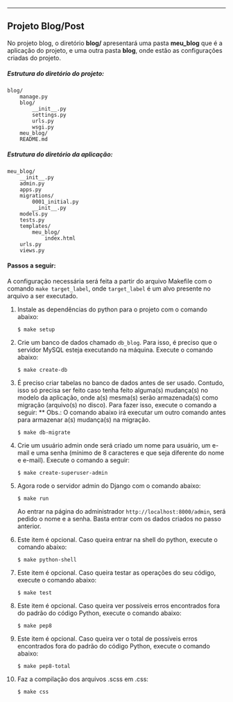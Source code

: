 -----------------
Projeto Blog/Post
----------------- 

No projeto blog, o diretório **blog/** apresentará uma pasta **meu_blog** que é a aplicação do projeto, e uma outra pasta **blog**, onde estão as configurações criadas do projeto. 

##### Estrutura do diretório do projeto:
```
blog/
	manage.py
	blog/
		__init__.py
		settings.py
		urls.py
		wsgi.py
	meu_blog/
	README.md
```

##### Estrutura do diretório da aplicação:
```
meu_blog/
	__init__.py
	admin.py
	apps.py
	migrations/
		0001_initial.py
		__init__.py
	models.py
	tests.py
	templates/
		meu_blog/
			index.html
	urls.py
	views.py
```

#### Passos a seguir:

A configuração necessária será feita a partir do arquivo Makefile com o comando `make target_label`, onde `target_label` é um alvo presente no arquivo a ser executado. 

1. Instale as dependências do python para o projeto com o comando abaixo:

	```
	$ make setup
	```

2. Crie um banco de dados chamado `db_blog`. Para isso, é preciso que o servidor MySQL esteja executando na máquina. Execute o comando abaixo:

	```
	$ make create-db
	```

3. É preciso criar tabelas no banco de dados antes de ser usado. Contudo, isso só precisa ser feito caso tenha feito alguma(s) mudança(s) no modelo da aplicação, onde a(s) mesma(s) serão armazenada(s) como migração (arquivo(s) no disco). Para fazer isso, execute o comando a seguir: 
** Obs.: O comando abaixo irá executar um outro comando antes para armazenar a(s) mudança(s) na migração. 

	```
	$ make db-migrate
	```

4. Crie um usuário admin onde será criado um nome para usuário, um e-mail e uma senha (mínimo de 8 caracteres e que seja diferente do nome e e-mail). Execute o comando a seguir:

	```
	$ make create-superuser-admin
	```

5. Agora rode o servidor admin do Django com o comando abaixo:

	```
	$ make run
	```

	Ao entrar na página do administrador `http://localhost:8000/admin`, será pedido o nome e a senha. Basta entrar com os dados criados no passo anterior.

6. Este item é opcional. Caso queira entrar na shell do python, execute o comando abaixo:

	```
	$ make python-shell
	```

7. Este item é opcional. Caso queira testar as operações do seu código, execute o comando abaixo:

	```
	$ make test
	```

8. Este item é opcional. Caso queira ver possíveis erros encontrados fora do padrão do código Python, execute o comando abaixo:

	```
	$ make pep8
	```

9. Este item é opcional. Caso queira ver o total de possíveis erros encontrados fora do padrão do código Python, execute o comando abaixo:

	```
	$ make pep8-total
	```

10. Faz a compilação dos arquivos .scss em .css:

	```
	$ make css
	```
